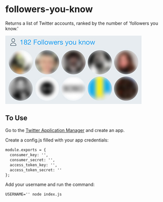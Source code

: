 # followers-you-know
Returns a list of Twitter accounts, ranked by the number of 'followers you know.'

![screenshot](/screenshot.jpg)

## To Use
Go to the [Twitter Application Manager](https://apps.twitter.com/) and create an app.

Create a config.js filled with your app credentials:
```
module.exports = {
  consumer_key: '',
  consumer_secret: '',
  access_token_key: '',
  access_token_secret: ''
};
```
Add your username and run the command:

```
USERNAME='' node index.js
```
